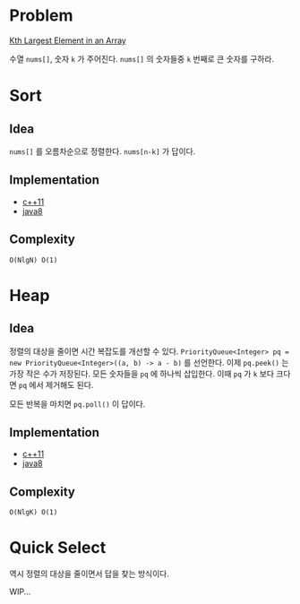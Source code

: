 # Problem

[Kth Largest Element in an Array](https://leetcode.com/problems/kth-largest-element-in-an-array/)

수열 `nums[]`, 숫자 `k` 가 주어진다. `nums[]` 의 숫자들중 `k` 번째로
큰 숫자를 구하라.

# Sort

## Idea

`nums[]` 를 오름차순으로 정렬한다. `nums[n-k]` 가 답이다.

## Implementation

* [c++11](a.cpp)
* [java8](MainApp.java)

## Complexity

```
O(NlgN) O(1)
```

# Heap

## Idea

정렬의 대상을 줄이면 시간 복잡도를 개선할 수 있다.
`PriorityQueue<Integer> pq = new PriorityQueue<Integer>((a, b) -> a -
b)` 를 선언한다. 이제 `pq.peek()` 는 가장 작은 수가 저장된다. 모든
숫자들을 `pq` 에 하나씩 삽입한다. 이때 `pq` 가 `k` 보다 크다면 `pq`
에서 제거해도 된다.

모든 반복을 마치면 `pq.poll()` 이 답이다. 

## Implementation

* [c++11](a.cpp)
* [java8](MainApp.java)

## Complexity

```
O(NlgK) O(1)
```

# Quick Select

역시 정렬의 대상을 줄이면서 답을 찾는 방식이다.

WIP...
